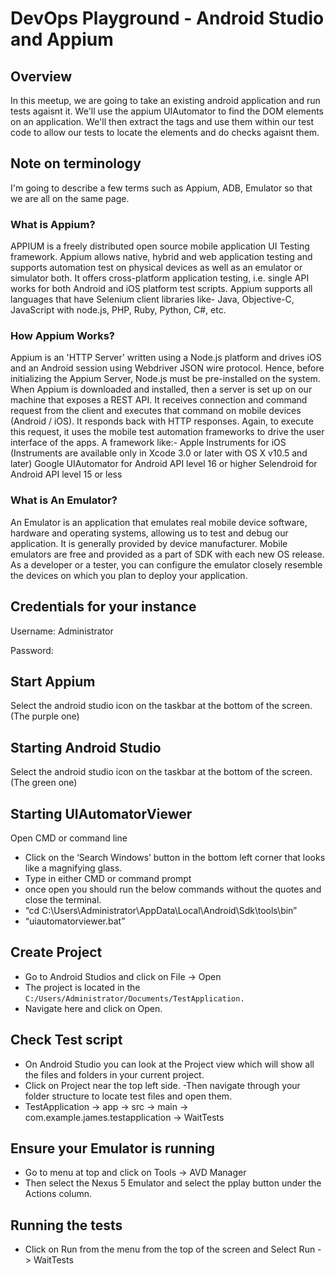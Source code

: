 # DevOps Playground - Android Studio and Appium

## Overview

In this meetup, we are going to take an existing android application and run tests agaisnt it. We'll use the appium UIAutomator to find the DOM elements on an application. We'll then extract the tags and use them within our test code to allow our tests to locate the elements and do checks agaisnt them. 

## Note on terminology
I'm going to describe a few terms such as Appium, ADB, Emulator so that we are all on the same page.

### What is Appium?
APPIUM is a freely distributed open source mobile application UI Testing framework. Appium allows native, hybrid and web application testing and supports automation test on physical devices as well as an emulator or simulator both. It offers cross-platform application testing, i.e. single API works for both Android and iOS platform test scripts. Appium supports all languages that have Selenium client libraries like- Java, Objective-C, JavaScript with node.js, PHP, Ruby, Python, C#, etc.

### How Appium Works?
 
Appium is an 'HTTP Server' written using a Node.js platform and drives iOS and an Android session using Webdriver JSON wire protocol. Hence, before initializing the Appium Server, Node.js must be pre-installed on the system.
When Appium is downloaded and installed, then a server is set up on our machine that exposes a REST API.
It receives connection and command request from the client and executes that command on mobile devices (Android / iOS).
It responds back with HTTP responses. Again, to execute this request, it uses the mobile test automation frameworks to drive the user interface of the apps. A framework like:-
Apple Instruments for iOS (Instruments are available only in Xcode 3.0 or later with OS X v10.5 and later)
Google UIAutomator for Android API level 16 or higher
Selendroid for Android API level 15 or less
 
### What is An Emulator?
An Emulator is an application that emulates real mobile device software, hardware and operating systems, allowing us to test and debug our application. It is generally provided by device manufacturer. Mobile emulators are free and provided as a part of SDK with each new OS release. As a developer or a tester, you can configure the emulator closely resemble the devices on which you plan to deploy your application.

## Credentials for your instance
Username: Administrator

Password: 

## Start Appium
Select the android studio icon on the taskbar at the bottom of the screen. (The purple one) 

## Starting Android Studio
Select the android studio icon on the taskbar at the bottom of the screen. (The green one) 

## Starting UIAutomatorViewer 
Open CMD or command line
- Click on the ‘Search Windows’ button in the bottom left corner that looks like a magnifying glass. 
- Type in either CMD or command prompt 
- once open you should run the below commands without the quotes and close the terminal.
- “cd C:\Users\Administrator\AppData\Local\Android\Sdk\tools\bin”
- “uiautomatorviewer.bat”

## Create Project
- Go to Android Studios and click on File -> Open
- The project is located in the `C:/Users/Administrator/Documents/TestApplication.`
- Navigate here and click on Open.

## Check Test script
- On Android Studio you can look at the Project view which will show all the files and folders in your current project. 
- Click on Project near the top left side. 
-Then navigate through your folder structure to locate test files and open them. 
- TestApplication -> app -> src -> main -> com.example.james.testapplication -> WaitTests

## Ensure your Emulator is running
- Go to menu at top and click on Tools -> AVD Manager
- Then select the Nexus 5 Emulator and select the pplay button under the Actions column.

## Running the tests
- Click on Run from the menu from the top of the screen and Select Run -> WaitTests
